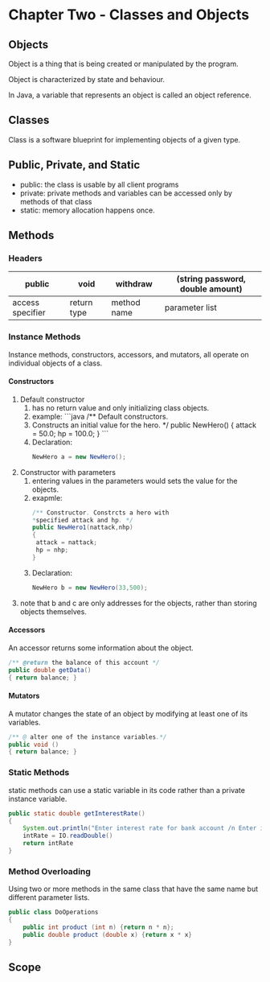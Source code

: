 # Chapter Two - Classes and Objects

## Objects

Object is a thing that is being created or manipulated by the program.

Object is characterized by state and behaviour.

In Java, a variable that represents an object is called an object reference.

## Classes

Class is a software blueprint for implementing objects of a given type.

## Public, Private, and Static

* public: the class is usable by all client programs
* private: private methods and variables can be accessed only by methods of that class
* static: memory allocation happens once.

## Methods

### Headers

| public | void | withdraw | \(string password, double amount\) |
| --- | --- | --- | --- |
| access specifier | return type | method name | parameter list |

### Instance Methods

Instance methods, constructors, accessors, and mutators, all operate on individual objects of a class.

#### Constructors

1. Default constructor
   1. has no return value and only initializing class objects.
   2. example:
      \`\`\`java
      /\*\* Default constructors.
   3. Constructs an initial value for the hero. \*/
      public NewHero\(\)
      {
        attack = 50.0;
        hp = 100.0;
      }
      \`\`\`
   4. Declaration:
      ```java
      NewHero a = new NewHero();
      ```
2. Constructor with parameters
   1. entering values in the parameters would sets the value for the objects.
   2. exapmle:
      ```java
      /** Constructor. Constrcts a hero with 
      *specified attack and hp. */
      public NewHero1(nattack,nhp)
      {
       attack = nattack;
       hp = nhp;
      }
      ```
   3. Declaration:
      ```java
      NewHero b = new NewHero(33,500);
      ```
3. note that b and c are only addresses for the objects, rather than storing objects themselves.

#### Accessors

An accessor returns some information about the object.

```java
/** @return the balance of this account */
public double getData()
{ return balance; }
```

#### Mutators

A mutator changes the state of an object by modifying at least one of its variables.

```java
/** @ alter one of the instance variables.*/
public void ()
{ return balance; }
```

### Static Methods

static methods can use a static variable in its code rather than a private instance variable.

```java
public static double getInterestRate()
{
    System.out.println("Enter interest rate for bank account /n Enter in decimal form.")
    intRate = IO.readDouble()
    return intRate
}
```

### Method Overloading

Using two or more methods in the same class that have the same name but different parameter lists.

```java
public class DoOperations
{
    public int product (int n) {return n * n};
    public double product (double x) {return x * x}
}
```

## Scope ##




